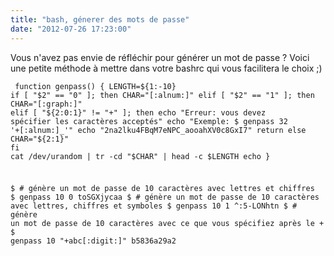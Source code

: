 ```yaml
---
title: "bash, génerer des mots de passe"
date: "2012-07-26 17:23:00"
---
```

Vous n'avez pas envie de réfléchir pour générer un mot de passe ?  Voici une petite méthode à mettre dans votre bashrc qui vous facilitera le choix ;)  <code><pre>
function genpass() {
    LENGTH=${1:-10}
    if [ "$2" == "0" ]; then
      CHAR="[:alnum:]"
    elif [ "$2" == "1" ]; then
      CHAR="[:graph:]"
    elif [ "${2:0:1}" != "+" ]; then
      echo "Erreur: vous devez spécifier les caractères acceptés"
      echo "Exemple: $ genpass 32 '+[:alnum:]_'"
      echo "2na2lku4FBqM7eNPC_aooahXV0c8GxI7"
      return
    else
      CHAR="${2:1}"
    fi
    cat /dev/urandom | tr -cd "$CHAR" | head -c $LENGTH
    echo
}

$ # génère un mot de passe de 10 caractères avec lettres et chiffres
$ genpass 10 0
toSGXjycaa
$ # génère un mot de passe de 10 caractères avec lettres, chiffres et symboles
$ genpass 10 1
^:5-LONhtn
$ # génère un mot de passe de 10 caractères avec ce que vous spécifiez après le +
$ genpass 10 "+abc[:digit:]"
b5836a29a2
</pre></code>
